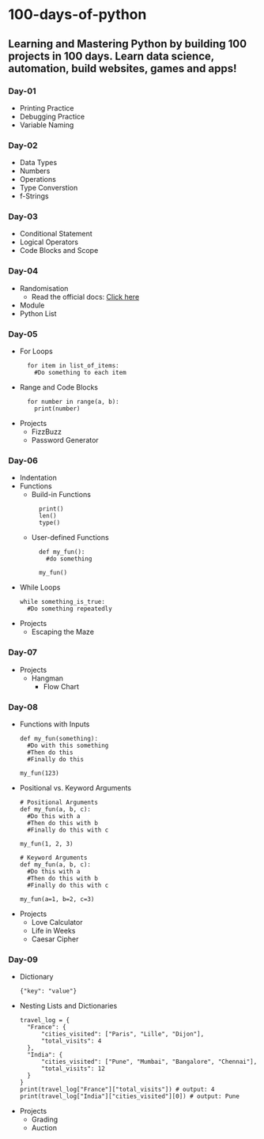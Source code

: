 # 100-days-of-python
## Learning and Mastering Python by building 100 projects in 100 days. Learn data science, automation, build websites, games and apps!
### Day-01
- Printing Practice
- Debugging Practice
- Variable Naming 

### Day-02
- Data Types
- Numbers
- Operations
- Type Converstion
- f-Strings

### Day-03
- Conditional Statement
- Logical Operators
- Code Blocks and Scope

### Day-04
- Randomisation
  - Read the official docs: [Click here](https://docs.python.org/3/library/random.html)
- Module
- Python List

### Day-05
- For Loops
  ```
    for item in list_of_items:
      #Do something to each item
  ```
- Range and Code Blocks
  ```
    for number in range(a, b):
      print(number)
  ```
- Projects
  - FizzBuzz
  - Password Generator

### Day-06
- Indentation
- Functions
  - Build-in Functions
    ``` 
      print()
      len()
      type()
    ```
  - User-defined Functions
    ```
      def my_fun():
        #do something
    
      my_fun()
    ```
- While Loops
  ```
  while something_is_true:
    #Do something repeatedly
  ```
- Projects
  - Escaping the Maze 

### Day-07
- Projects
  - Hangman 
    - Flow Chart

### Day-08
- Functions with Inputs
  ```
  def my_fun(something):
    #Do with this something
    #Then do this
    #Finally do this
  
  my_fun(123)
  ```
- Positional vs. Keyword Arguments
  ``` 
  # Positional Arguments
  def my_fun(a, b, c):
    #Do this with a
    #Then do this with b
    #Finally do this with c
  
  my_fun(1, 2, 3)
  ```
  ```
  # Keyword Arguments
  def my_fun(a, b, c):
    #Do this with a
    #Then do this with b
    #Finally do this with c
  
  my_fun(a=1, b=2, c=3) 
  ```
- Projects
  - Love Calculator
  - Life in Weeks
  - Caesar Cipher

### Day-09
- Dictionary
  ```
  {"key": "value"}
  ```
- Nesting Lists and Dictionaries
  ```
  travel_log = {
    "France": {
        "cities_visited": ["Paris", "Lille", "Dijon"],
        "total_visits": 4
    },
    "India": {
        "cities_visited": ["Pune", "Mumbai", "Bangalore", "Chennai"],
        "total_visits": 12
    }
  }
  print(travel_log["France"]["total_visits"]) # output: 4
  print(travel_log["India"]["cities_visited"][0]) # output: Pune
  ```
- Projects
  - Grading 
  - Auction
